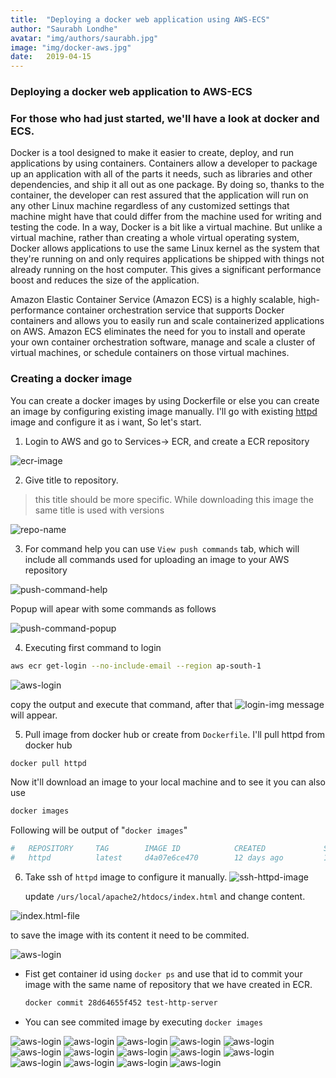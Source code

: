 ```yaml
---
title:  "Deploying a docker web application using AWS-ECS"
author: "Saurabh Londhe"
avatar: "img/authors/saurabh.jpg"
image: "img/docker-aws.jpg"
date:   2019-04-15
---
```

### Deploying a docker web application to AWS-ECS
### For those who had just started, we'll have a look at docker and ECS.

Docker is a tool designed to make it easier to create, deploy, and run applications by using containers. Containers allow a developer to package up an application with all of the parts it needs, such as libraries and other dependencies, and ship it all out as one package. By doing so, thanks to the container, the developer can rest assured that the application will run on any other Linux machine regardless of any customized settings that machine might have that could differ from the machine used for writing and testing the code.
In a way, Docker is a bit like a virtual machine. But unlike a virtual machine, rather than creating a whole virtual operating system, Docker allows applications to use the same Linux kernel as the system that they're running on and only requires applications be shipped with things not already running on the host computer. This gives a significant performance boost and reduces the size of the application.

Amazon Elastic Container Service (Amazon ECS) is a highly scalable, high-performance container orchestration service that supports Docker containers and allows you to easily run and scale containerized applications on AWS. Amazon ECS eliminates the need for you to install and operate your own container orchestration software, manage and scale a cluster of virtual machines, or schedule containers on those virtual machines.

### Creating a docker image

You can create a docker images by using Dockerfile or else you can create an image by configuring existing image manually.
I'll go with existing [httpd](https://hub.docker.com/_/httpd) image and configure it as i want, So let's start.

1.  Login to AWS and go to Services-> ECR, and create a ECR repository

![ecr-image](img/aws-ecr/1.png)

2.  Give title to repository.
>   this title should be more specific. While downloading this image the same title is used with versions

![repo-name](img/aws-ecr/2.png)

3.  For command help you can use ```View push commands``` tab, which will include all commands used for uploading an image to your AWS repository

![push-command-help](img/aws-ecr/3.png)

Popup will apear with some commands as follows

![push-command-popup](img/aws-ecr/4.png)

4.  Executing first command to login

```sh
aws ecr get-login --no-include-email --region ap-south-1
```

![aws-login](img/aws-ecr/5.png)

copy the output and execute that command, after that ![login-img](img/aws-ecr/6.png) message will appear.

5.  Pull image from docker hub or create from ```Dockerfile```. I'll pull httpd from docker hub

```sh
docker pull httpd
```
Now it'll download an image to your local machine and to see it you can also use

```sh
docker images
```
Following will be output of  "```docker images```"
```sh
#   REPOSITORY     TAG        IMAGE ID            CREATED             SIZE
#   httpd          latest     d4a07e6ce470        12 days ago         132MB
```

6.  Take ssh of ```httpd``` image to configure it manually.
![ssh-httpd-image](img/aws-ecr/ssh-httpd.png)

    update ```/urs/local/apache2/htdocs/index.html``` and change content.

![index.html-file](img/aws-ecr/7.png)

to save the image with its content it need to be commited. 

![aws-login](img/aws-ecr/9.png)

-   Fist get container id using ```docker ps``` and use that id to commit your image with the same name of repository that we have created in ECR.

    ```sh
    docker commit 28d64655f452 test-http-server
    ```
-   You can see commited image by executing ```docker images```


![aws-login](img/aws-ecr/10.png)
![aws-login](img/aws-ecr/11.png)
![aws-login](img/aws-ecr/12.png)
![aws-login](img/aws-ecr/13.png)
![aws-login](img/aws-ecr/14.png)
![aws-login](img/aws-ecr/15.png)
![aws-login](img/aws-ecr/16.png)
![aws-login](img/aws-ecr/17.png)
![aws-login](img/aws-ecr/18.png)
![aws-login](img/aws-ecr/19.png)
![aws-login](img/aws-ecr/20.png)
![aws-login](img/aws-ecr/21.png)
![aws-login](img/aws-ecr/22.png)
![aws-login](img/aws-ecr/23.png)